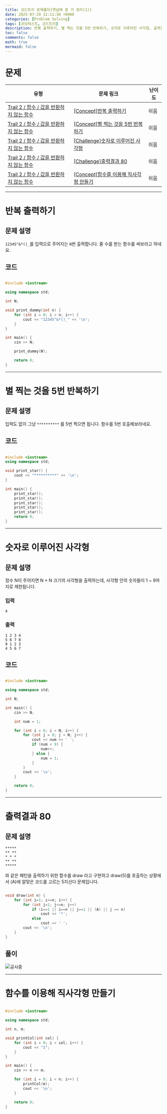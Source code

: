 ```yaml
---
title: 코드트리 문제풀이[옛날에 푼 거 정리(1)]
date: 2025-07-29 12:11:50 +0900
categories: [Problem Solving]
tags: [코딩테스트, 코드트리]
description: 반복 출력하기, 별 찍는 것을 5번 반복하기, 숫자로 이루어진 사각형, 출력결과 80, 함수를 이용해 직사각형 만들기
toc: false
comments: false
math: true
mermaid: false
---
```


# 문제
|유형|문제 링크|난이도|
|---|---|---|
|[Trail 2 / 함수 / 값을 반환하지 않는 함수](https://www.codetree.ai/trail-info/novice-mid/)|[[Concept]반복 출력하기](https://www.codetree.ai/trails/complete/curated-cards/intro-repeated-output/)|쉬움|
|[Trail 2 / 함수 / 값을 반환하지 않는 함수](https://www.codetree.ai/trail-info/novice-mid/)|[[Concept]별 찍는 것을 5번 반복하기](https://www.codetree.ai/trails/complete/curated-cards/intro-repeat-shooting-the-stars-five-times/)|쉬움|
|[Trail 2 / 함수 / 값을 반환하지 않는 함수](https://www.codetree.ai/trail-info/novice-mid/)|[[Challenge]숫자로 이루어진 사각형](https://www.codetree.ai/trails/complete/curated-cards/challenge-rectangle-with-a-number/)|쉬움|
|[Trail 2 / 함수 / 값을 반환하지 않는 함수](https://www.codetree.ai/trail-info/novice-mid/)|[[Challenge]출력결과 80](https://www.codetree.ai/trails/complete/curated-cards/challenge-reading-k201835/)|쉬움|
|[Trail 2 / 함수 / 값을 반환하지 않는 함수](https://www.codetree.ai/trail-info/novice-mid/)|[[Concept]함수를 이용해 직사각형 만들기](https://www.codetree.ai/trails/complete/curated-cards/intro-create-a-rectangle-using-a-function/)|쉬움|

---------------------------------------

# 반복 출력하기

## 문제 설명
`12345^&*()_`를 입력으로 주어지는 `N`번 출력합니다. 줄 수를 받는 함수를 써보라고 하네요.

## 코드

```cpp

#include <iostream>

using namespace std;

int N;

void print_dummy(int n) {
    for (int i = 0; i < n; i++) {
        cout << "12345^&*()_" << '\n';
    }
}

int main() {
    cin >> N;

    print_dummy(N);

    return 0;
}

```

---------------------------------------

# 별 찍는 것을 5번 반복하기

## 문제 설명

입력도 없이 그냥 `**********` 를 5번 찍으면 됩니다. 함수를 5번 호출해보라네요.


## 코드

```cpp

#include <iostream>
using namespace std;

void print_star() {
    cout << "**********" << '\n';
}

int main() {
    print_star();
    print_star();
    print_star();
    print_star();
    print_star();
    return 0;
}

```

---------------------------------------

# 숫자로 이루어진 사각형

## 문제 설명

정수 N이 주어지면 N $\times$ N 크기의 사각형을 출력하는데, 사각형 안의 숫자들이 1 ~ 9까지로 제한됩니다.

### 입력

```
4
```

### 출력

```
1 2 3 4
5 6 7 8
9 1 2 3
4 5 6 7
```

## 코드

```cpp

#include <iostream>

using namespace std;

int N;

int main() {
    cin >> N;

    int num = 1;

    for (int i = 0; i < N; i++) {
        for (int j = 0; j < N; j++) {
            cout << num << ' ';
            if (num < 9) {
                num++;
            } else {
                num = 1;
            }
        }
        cout << '\n';
    }

    return 0;
}

```

---------------------------------------

# 출력결과 80

## 문제 설명

```
*****
** **
* * *
** **
*****
```
와 같은 패턴을 출력하기 위한 함수를 draw 라고 구현하고 draw(5)를 호출하는 상황에서 (A)에 알맞은 코드를 고르는 5지선다 문제입니다.

```cpp

void draw(int n) {  
    for (int i=1; i<=n; i++) {    
        for (int j=1; j<=n; j++)      
            if (i==1 || i==n || j==1 || (A) || j == n) 
                cout << '*';
            else 
                cout << ' ';
        cout << '\n';
    }
}

```

## 풀이

![공사중](assets/공사중.jpg)

---------------------------------------

# 함수를 이용해 직사각형 만들기

```cpp

#include <iostream>

using namespace std;

int n, m;

void printCol(int col) {
    for (int i = 0; i < col; i++) {
        cout << "1";
    }
}

int main() {
    cin >> n >> m;

    for (int i = 0; i < n; i++) {
        printCol(m);
        cout << '\n';
    }

    return 0;
}

```